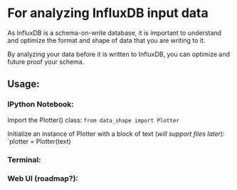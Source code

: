 # For analyzing InfluxDB input data

As InfluxDB is a schema-on-write database, it is important to understand and optimize the format and shape of data that you are writing to it.

By analyzing your data before it is written to InfluxDB, you can optimize and future proof your schema.

## Usage:

### IPython Notebook:

Import the Plotter() class: `from data_shape import Plotter`

Initialize an instance of Plotter with a block of text (*will support files later*): `plotter = Plotter(text)

### Terminal:


### Web UI (roadmap?):
